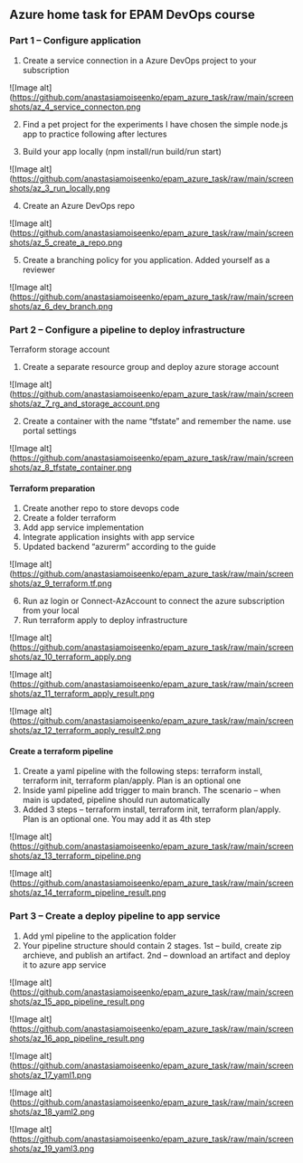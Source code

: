 ## Azure home task for EPAM DevOps course

### Part 1 – Configure application
1. Create a service connection in a Azure DevOps project to your subscription

![Image alt](https://github.com/anastasiamoiseenko/epam_azure_task/raw/main/screenshots/az_4_service_connecton.png

2.  Find a pet project for the experiments
I have chosen the simple node.js app to practice following after lectures

3. Build your app locally (npm install/run build/run start)

![Image alt](https://github.com/anastasiamoiseenko/epam_azure_task/raw/main/screenshots/az_3_run_locally.png

4. Create an Azure DevOps repo

![Image alt](https://github.com/anastasiamoiseenko/epam_azure_task/raw/main/screenshots/az_5_create_a_repo.png

5. Create a branching policy for you application. Added yourself as a reviewer

![Image alt](https://github.com/anastasiamoiseenko/epam_azure_task/raw/main/screenshots/az_6_dev_branch.png

### Part 2 – Configure a pipeline to deploy infrastructure

Terraform storage account 

1. Create a separate resource group and deploy azure storage account

![Image alt](https://github.com/anastasiamoiseenko/epam_azure_task/raw/main/screenshots/az_7_rg_and_storage_account.png

2. Create a container with the name “tfstate” and remember the name. use portal settings

![Image alt](https://github.com/anastasiamoiseenko/epam_azure_task/raw/main/screenshots/az_8_tfstate_container.png

#### Terraform preparation
1. Create another repo to store devops code
2. Create a folder terraform
3. Add app service implementation
4. Integrate application insights with app service
5. Updated backend “azurerm” according to the guide

![Image alt](https://github.com/anastasiamoiseenko/epam_azure_task/raw/main/screenshots/az_9_terraform.tf.png

6. Run az login or Connect-AzAccount to connect the azure subscription from your local
7. Run terraform apply to deploy infrastructure 

![Image alt](https://github.com/anastasiamoiseenko/epam_azure_task/raw/main/screenshots/az_10_terraform_apply.png

![Image alt](https://github.com/anastasiamoiseenko/epam_azure_task/raw/main/screenshots/az_11_terraform_apply_result.png

![Image alt](https://github.com/anastasiamoiseenko/epam_azure_task/raw/main/screenshots/az_12_terraform_apply_result2.png

#### Create a terraform pipeline

1. Create a yaml pipeline with the following steps: terraform install, terraform init, terraform plan/apply. Plan is an optional one 
2. Inside yaml pipeline add trigger to main branch. The scenario – when main is updated, pipeline should run automatically
3. Added 3 steps – terraform install, terraform init, terraform plan/apply. Plan is an optional one. You may add it as 4th step

![Image alt](https://github.com/anastasiamoiseenko/epam_azure_task/raw/main/screenshots/az_13_terraform_pipeline.png

![Image alt](https://github.com/anastasiamoiseenko/epam_azure_task/raw/main/screenshots/az_14_terraform_pipeline_result.png

### Part 3 – Create a deploy pipeline to app service
1. Add yml pipeline to the application folder
2. Your pipeline structure should contain 2 stages. 1st – build, create zip archieve, and publish an artifact. 2nd – download an artifact and deploy it to azure app service

![Image alt](https://github.com/anastasiamoiseenko/epam_azure_task/raw/main/screenshots/az_15_app_pipeline_result.png

![Image alt](https://github.com/anastasiamoiseenko/epam_azure_task/raw/main/screenshots/az_16_app_pipeline_result.png

![Image alt](https://github.com/anastasiamoiseenko/epam_azure_task/raw/main/screenshots/az_17_yaml1.png

![Image alt](https://github.com/anastasiamoiseenko/epam_azure_task/raw/main/screenshots/az_18_yaml2.png

![Image alt](https://github.com/anastasiamoiseenko/epam_azure_task/raw/main/screenshots/az_19_yaml3.png
